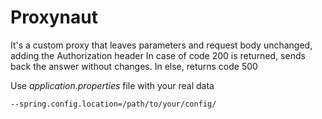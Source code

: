 # Proxynaut 
It's a custom proxy that leaves parameters and request body unchanged, adding the Authorization header
In case of code 200 is returned, sends back the answer without changes.
In else, returns code 500

Use _application.properties_ file with your real data

```
--spring.config.location=/path/to/your/config/
```
